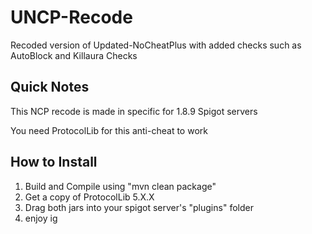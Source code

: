 # UNCP-Recode
Recoded version of Updated-NoCheatPlus with added checks such as AutoBlock and Killaura Checks

## Quick Notes

This NCP recode is made in specific for 1.8.9 Spigot servers

You need ProtocolLib for this anti-cheat to work

## How to Install
1. Build and Compile using "mvn clean package"
2. Get a copy of ProtocolLib 5.X.X
3. Drag both jars into your spigot server's "plugins" folder
4. enjoy ig
